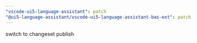 ```yaml
---
"vscode-ui5-language-assistant": patch
"@ui5-language-assistant/vscode-ui5-language-assistant-bas-ext": patch
---
```


switch to changeset publish
